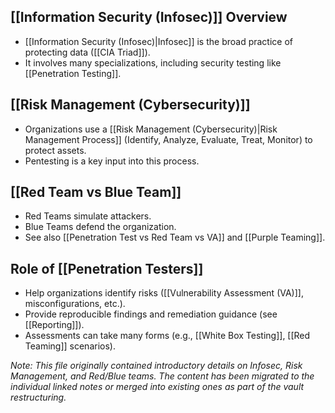 ## [[Information Security (Infosec)]] Overview

*   [[Information Security (Infosec)|Infosec]] is the broad practice of protecting data ([[CIA Triad]]).
*   It involves many specializations, including security testing like [[Penetration Testing]].

## [[Risk Management (Cybersecurity)]]

*   Organizations use a [[Risk Management (Cybersecurity)|Risk Management Process]] (Identify, Analyze, Evaluate, Treat, Monitor) to protect assets.
*   Pentesting is a key input into this process.

## [[Red Team vs Blue Team]]

*   Red Teams simulate attackers.
*   Blue Teams defend the organization.
*   See also [[Penetration Test vs Red Team vs VA]] and [[Purple Teaming]].

## Role of [[Penetration Testers]]

*   Help organizations identify risks ([[Vulnerability Assessment (VA)]], misconfigurations, etc.).
*   Provide reproducible findings and remediation guidance (see [[Reporting]]).
*   Assessments can take many forms (e.g., [[White Box Testing]], [[Red Teaming]] scenarios).

*Note: This file originally contained introductory details on Infosec, Risk Management, and Red/Blue teams. The content has been migrated to the individual linked notes or merged into existing ones as part of the vault restructuring.*
